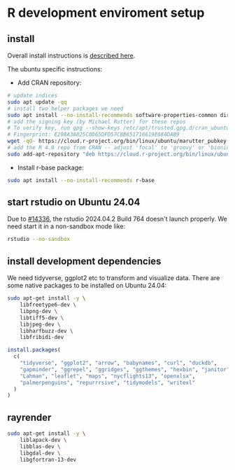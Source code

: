 # R development enviroment setup

## install
Overall install instructions is [described here][1].

The ubuntu specific instructions:

- Add CRAN repository:
```bash
# update indices
sudo apt update -qq
# install two helper packages we need
sudo apt install --no-install-recommends software-properties-common dirmngr
# add the signing key (by Michael Rutter) for these repos
# To verify key, run gpg --show-keys /etc/apt/trusted.gpg.d/cran_ubuntu_key.asc
# Fingerprint: E298A3A825C0D65DFD57CBB651716619E084DAB9
wget -qO- https://cloud.r-project.org/bin/linux/ubuntu/marutter_pubkey.asc | sudo tee -a /etc/apt/trusted.gpg.d/cran_ubuntu_key.asc
# add the R 4.0 repo from CRAN -- adjust 'focal' to 'groovy' or 'bionic' as needed
sudo add-apt-repository "deb https://cloud.r-project.org/bin/linux/ubuntu $(lsb_release -cs)-cran40/"
```

- Install r-base package:
```bash
sudo apt install --no-install-recommends r-base
```

## start rstudio on Ubuntu 24.04
Due to [#14336][2], the rstudio 2024.04.2 Build 764 doesn't launch properly.
We need start it in a non-sandbox mode like:

```bash
rstudio --no-sandbox
```

## install development dependencies

We need tidyverse, ggplot2 etc to transform and visualize data.
There are some native packages to be installed on Ubuntu 24.04:

```bash
sudo apt-get install -y \
    libfreetype6-dev \
    libpng-dev \
    libtiff5-dev \
    libjpeg-dev \
    libharfbuzz-dev \
    libfribidi-dev
```

```r
install.packages(
  c(
    "tidyverse", "ggplot2", "arrow", "babynames", "curl", "duckdb",
    "gapminder", "ggrepel", "ggridges", "ggthemes", "hexbin", "janitor",
    "Lahman", "leaflet", "maps", "nycflights13", "openxlsx",
    "palmerpenguins", "repurrrsive", "tidymodels", "writexl"
  )
)
```

## rayrender

```bash
sudo apt-get install -y \
    liblapack-dev \
    libblas-dev \
    libgdal-dev \
    libgfortran-13-dev
```


[1]: https://cran.rstudio.com/
[2]: https://github.com/rstudio/rstudio/issues/14336
